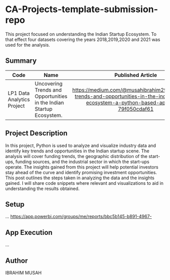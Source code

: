 # CA-Projects-template-submission-repo
This project focused on understanding the Indian Startup Ecosystem. To that effect four datasets covering the years 2018,2019,2020 and 2021 was used for the analysis.

## Summary
| Code      | Name        | Published Article |  Deployed App |
|-----------|-------------|:-------------:|------:|
| LP1 Data Analytics Project | Uncovering Trends and Opportunities in the Indian Startup Ecosystem. | https://medium.com/@musahibrahim29/uncovering-trends-and-opportunities-in-the-indian-startup-ecosystem-a-python-based-approach-79f050cdaf61  | ["BEIJING.ipynb"](/) |

## Project Description
In this project, Python is used to analyze and visualize industry data and identify key trends and opportunities in the Indian startup scene. The analysis will cover funding trends, the geographic distribution of the start-ups, funding sources, and the industrial sector in which the start-ups operate. The insights gained from this project will help potential investors stay ahead of the curve and identify promising investment opportunities. 
This post outlines the steps taken in analyzing the data and the insights gained. I will share code snippets where relevant and visualizations to aid in understanding the results obtained.

## Setup
...
https://app.powerbi.com/groups/me/reports/bbc5b145-b891-4967-
## App Execution
...

## Author
IBRAHIM MUSAH

